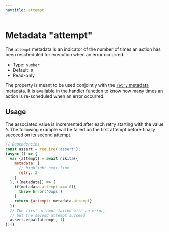 ```yaml
---
navtitle: attempt
---
```


# Metadata "attempt"

The `attempt` metadata is an indicator of the number of times an action has been rescheduled for execution when an error occurred.

* Type: `number`
* Default: `0`
* Read-only

The property is meant to be used conjointly with the [`retry` metadata](/current/metadata/retry/) metadata. It is available in the handler function to know how many times an action is re-scheduled when an error occurred.

## Usage

The associated value is incremented after each retry starting with the value `0`. The following example will be failed on the first attempt before finally succeed on its second attempt.

```js
// Dependencies
const assert = require('assert');
(async () => {
  var {attempt} = await nikita({
    metadata: {
      // highlight-next-line
      retry: 2
    }
  }, ({metadata}) => {
    if(metadata.attempt === 0){
      throw Error('Oups')
    }
    return {attempt: metadata.attempt}
  })
  // The first attempt failed with an error,
  // but the second attempt succeed
  assert.equal(attempt, 1)
})()
```
